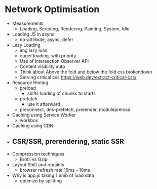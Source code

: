 # Network Optimisation
-   Measurements
    -   Loading, Scripting, Rendering, Painting, System, Idle
-   Loading JS in async
    -   no-attribute, async, defer
-   Lazy Loading
    -   img lazy load
    -   eager loading, with priority
    -   Use of Intersection Observer API
    -   Content visibility auto
    -   Think about Above the fold and below the fold css brokendown   
    -   Serving critical css
        https://web.dev/extract-critical-css/
-   Resource Hinting
    -   preload
        - shifts loading of chunks to starts
    -   prefetch
        -   use it afterward
    -   preconnect, dns-prefetch, prerender, modulepreload
-   Caching using Service Worker
    -   workbox
-   Caching using CDN
-   CSR/SSR, prerendering, static SSR
    -   
-   Compression techniques
    -   Brotli vs Gzip
-   Layout Shift and repaints
    -   browser refresh rate 16ms - 10ms
- Why is app.js taking 1.6mb of load data
	- optimize by splitting